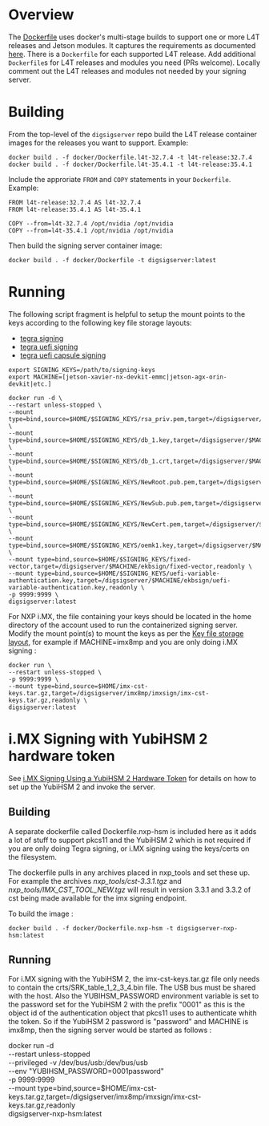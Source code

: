 # Overview

The [Dockerfile](Dockerfile) uses docker's multi-stage builds to support one or more L4T releases and Jetson modules.  It captures the requirements as documented [here](../doc/tegrasign.md).  There is a `Dockerfile` for each supported L4T release.  Add additional `Dockerfile`s for L4T releases and modules you need (PRs welcome).  Locally comment out the L4T releases and modules not needed by your signing server.

# Building

From the top-level of the `digsigserver` repo build the L4T release container images for the releases you want to support.  Example:

```
docker build . -f docker/Dockerfile.l4t-32.7.4 -t l4t-release:32.7.4
docker build . -f docker/Dockerfile.l4t-35.4.1 -t l4t-release:35.4.1
```

Include the approriate `FROM` and `COPY` statements in your `Dockerfile`.  Example:

```
FROM l4t-release:32.7.4 AS l4t-32.7.4
FROM l4t-release:35.4.1 AS l4t-35.4.1
```

```
COPY --from=l4t-32.7.4 /opt/nvidia /opt/nvidia
COPY --from=l4t-35.4.1 /opt/nvidia /opt/nvidia
```

Then build the signing server container image:

```
docker build . -f docker/Dockerfile -t digsigserver:latest
```

# Running

The following script fragment is helpful to setup the mount points to the keys according to the following key file storage layouts:

* [tegra signing](../doc/tegrasign.md#Key-file-storage-layout)
* [tegra uefi signing](../doc/uefisign.md#key-file-storage-layout)
* [tegra uefi capsule signing](../doc/ueficapsulesign.md#key-file-storage-layout)

```
export SIGNING_KEYS=/path/to/signing-keys
export MACHINE=[jetson-xavier-nx-devkit-emmc|jetson-agx-orin-devkit|etc.]

docker run -d \
--restart unless-stopped \
--mount type=bind,source=$HOME/$SIGNING_KEYS/rsa_priv.pem,target=/digsigserver/$MACHINE/tegrasign/rsa_priv.pem,readonly \
--mount type=bind,source=$HOME/$SIGNING_KEYS/db_1.key,target=/digsigserver/$MACHINE/uefisign/db.key,readonly \
--mount type=bind,source=$HOME/$SIGNING_KEYS/db_1.crt,target=/digsigserver/$MACHINE/uefisign/db.crt,readonly \
--mount type=bind,source=$HOME/$SIGNING_KEYS/NewRoot.pub.pem,target=/digsigserver/$MACHINE/ueficapsulesign/trusted_public_cert.pem,readonly \
--mount type=bind,source=$HOME/$SIGNING_KEYS/NewSub.pub.pem,target=/digsigserver/$MACHINE/ueficapsulesign/other_public_cert.pem,readonly \
--mount type=bind,source=$HOME/$SIGNING_KEYS/NewCert.pem,target=/digsigserver/$MACHINE/ueficapsulesign/signer_private_cert.pem,readonly \
--mount type=bind,source=$HOME/$SIGNING_KEYS/oemk1.key,target=/digsigserver/$MACHINE/ekbsign/oemk1.key,readonly \
--mount type=bind,source=$HOME/$SIGNING_KEYS/fixed-vector,target=/digsigserver/$MACHINE/ekbsign/fixed-vector,readonly \
--mount type=bind,source=$HOME/$SIGNING_KEYS/uefi-variable-authentication.key,target=/digsigserver/$MACHINE/ekbsign/uefi-variable-authentication.key,readonly \
-p 9999:9999 \
digsigserver:latest
```
For NXP i.MX, the file containing your keys should be located in the home directory of the account used to run the containerized signing server.  
Modify the mount point(s) to mount the keys as per the [Key file storage layout](../doc/imxsign.md#Keyfile-storage-layout), for example 
if MACHINE=imx8mp and you are only doing i.MX signing :
```
docker run \
--restart unless-stopped \
-p 9999:9999 \
--mount type=bind,source=$HOME/imx-cst-keys.tar.gz,target=/digsigserver/imx8mp/imxsign/imx-cst-keys.tar.gz,readonly \
digsigserver:latest
```

# i.MX Signing with YubiHSM 2 hardware token

See [i.MX Signing Using a YubiHSM 2 Hardware Token](../doc/imxsign-yubihsm.md) for details on how to set up the YubiHSM 2 
and invoke the server.

## Building

A separate dockerfile called Dockerfile.nxp-hsm is included here as it adds a lot of stuff to support pkcs11 and the YubiHSM 2 which 
is not required if you are only doing Tegra signing, or i.MX signing using the keys/certs on the filesystem.

The dockerfile pulls in any archives placed in nxp_tools and set these up. For example the archives *nxp_tools/cst-3.3.1.tgz* 
and *nxp_tools/IMX_CST_TOOL_NEW.tgz* will result in version 3.3.1 and 3.3.2 of cst being made available for the imx signing endpoint.

To build the image :

    docker build . -f docker/Dockerfile.nxp-hsm -t digsigserver-nxp-hsm:latest

## Running

For i.MX signing with the YubiHSM 2, the imx-cst-keys.tar.gz file only needs to contain the crts/SRK_table_1_2_3_4.bin file. The USB bus 
must be shared with the host. Also the YUBIHSM_PASSWORD environment variable is set to the password set for the YubiHSM 2 with the prefix "0001" 
as this is the object id of the authentication object that pkcs11 uses to authenticate whith the token. So if the YubiHSM 2 password is 
"password" and MACHINE is imx8mp, then the signing server would be started as follows :

docker run -d \
  --restart unless-stopped \
  --privileged -v /dev/bus/usb:/dev/bus/usb \
  --env "YUBIHSM_PASSWORD=0001password" \
  -p 9999:9999 \
  --mount type=bind,source=$HOME/imx-cst-keys.tar.gz,target=/digsigserver/imx8mp/imxsign/imx-cst-keys.tar.gz,readonly \
  digsigserver-nxp-hsm:latest


